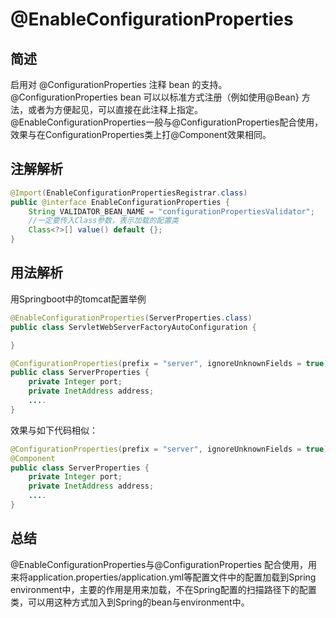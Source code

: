 # @EnableConfigurationProperties
## 简述
启用对 @ConfigurationProperties 注释 bean 的支持。@ConfigurationProperties bean 可以以标准方式注册（例如使用@Bean} 方法，或者为方便起见，可以直接在此注释上指定。
@EnableConfigurationProperties一般与@ConfigurationProperties配合使用，效果与在ConfigurationProperties类上打@Component效果相同。

## 注解解析

```java
@Import(EnableConfigurationPropertiesRegistrar.class)
public @interface EnableConfigurationProperties {
	String VALIDATOR_BEAN_NAME = "configurationPropertiesValidator";
    //一定要传入Class参数，表示加载的配置类
	Class<?>[] value() default {};
}

```
## 用法解析
用Springboot中的tomcat配置举例
```java
@EnableConfigurationProperties(ServerProperties.class)
public class ServletWebServerFactoryAutoConfiguration {

}

@ConfigurationProperties(prefix = "server", ignoreUnknownFields = true)
public class ServerProperties {
	private Integer port;
	private InetAddress address;
    ....
}
```
效果与如下代码相似：

```java
@ConfigurationProperties(prefix = "server", ignoreUnknownFields = true)
@Component
public class ServerProperties {
	private Integer port;
	private InetAddress address;
    ....
}
```
## 总结
@EnableConfigurationProperties与@ConfigurationProperties 配合使用，用来将application.properties/application.yml等配置文件中的配置加载到Spring environment中，主要的作用是用来加载，不在Spring配置的扫描路径下的配置类，可以用这种方式加入到Spring的bean与environment中。